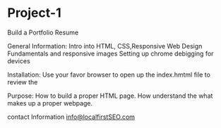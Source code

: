 # Project-1
Build a Portfolio Resume

General Information:
Intro into HTML, CSS,Responsive Web Design Fundamentals and responsive images
Setting up chrome debigging for devices

Installation:
Use your favor browser to open up the index.hmtml file to review the 

Purpose:
How to build a proper HTML page. How understand the what makes up a proper webpage.

contact Information
info@localfirstSEO.com
